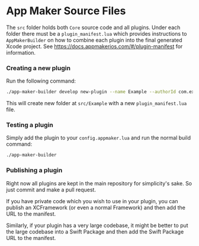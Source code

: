 # App Maker Source Files

The `src` folder holds both `Core` source code and all plugins. Under each folder there must be a `plugin_manifest.lua` which provides instructions to `AppMakerBuilder` on how to combine each plugin into the final generated Xcode project. See https://docs.appmakerios.com/#/plugin-manifest for information.

### Creating a new plugin

Run the following command:

```bash
./app-maker-builder develop new-plugin --name Example --authorId com.example
```

This will create new folder at `src/Example` with a new `plugin_manifest.lua` file.

### Testing a plugin

Simply add the plugin to your `config.appmaker.lua` and run the normal build command:

```bash
./app-maker-builder
```

### Publishing a plugin

Right now all plugins are kept in the main repository for simplicity's sake. So just commit and make a pull request.

If you have private code which you wish to use in your plugin, you can publish an XCFramework (or even a normal Framework) and then add the URL to the manifest.

Similarly, if your plugin has a very large codebase, it might be better to put the large codebase into a Swift Package and then add the Swift Package URL to the manifest. 
